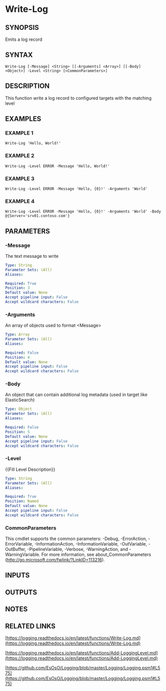 # Write-Log

## SYNOPSIS
Emits a log record

## SYNTAX

```
Write-Log [-Message] <String> [[-Arguments] <Array>] [[-Body] <Object>] -Level <String> [<CommonParameters>]
```

## DESCRIPTION
This function write a log record to configured targets with the matching level

## EXAMPLES

### EXAMPLE 1
```
Write-Log 'Hello, World!'
```

### EXAMPLE 2
```
Write-Log -Level ERROR -Message 'Hello, World!'
```

### EXAMPLE 3
```
Write-Log -Level ERROR -Message 'Hello, {0}!' -Arguments 'World'
```

### EXAMPLE 4
```
Write-Log -Level ERROR -Message 'Hello, {0}!' -Arguments 'World' -Body @{Server='srv01.contoso.com'}
```

## PARAMETERS

### -Message
The text message to write

```yaml
Type: String
Parameter Sets: (All)
Aliases:

Required: True
Position: 3
Default value: None
Accept pipeline input: False
Accept wildcard characters: False
```

### -Arguments
An array of objects used to format \<Message\>

```yaml
Type: Array
Parameter Sets: (All)
Aliases:

Required: False
Position: 4
Default value: None
Accept pipeline input: False
Accept wildcard characters: False
```

### -Body
An object that can contain additional log metadata (used in target like ElasticSearch)

```yaml
Type: Object
Parameter Sets: (All)
Aliases:

Required: False
Position: 5
Default value: None
Accept pipeline input: False
Accept wildcard characters: False
```

### -Level
{{Fill Level Description}}

```yaml
Type: String
Parameter Sets: (All)
Aliases:

Required: True
Position: Named
Default value: None
Accept pipeline input: False
Accept wildcard characters: False
```

### CommonParameters
This cmdlet supports the common parameters: -Debug, -ErrorAction, -ErrorVariable, -InformationAction, -InformationVariable, -OutVariable, -OutBuffer, -PipelineVariable, -Verbose, -WarningAction, and -WarningVariable.
For more information, see about_CommonParameters (http://go.microsoft.com/fwlink/?LinkID=113216).

## INPUTS

## OUTPUTS

## NOTES

## RELATED LINKS

[https://logging.readthedocs.io/en/latest/functions/Write-Log.md](https://logging.readthedocs.io/en/latest/functions/Write-Log.md)

[https://logging.readthedocs.io/en/latest/functions/Add-LoggingLevel.md](https://logging.readthedocs.io/en/latest/functions/Add-LoggingLevel.md)

[https://github.com/EsOsO/Logging/blob/master/Logging/Logging.psm1#L575](https://github.com/EsOsO/Logging/blob/master/Logging/Logging.psm1#L575)

